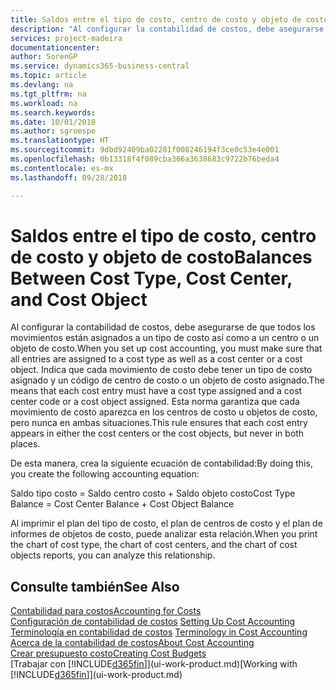 ```yaml
---
title: Saldos entre el tipo de costo, centro de costo y objeto de costo | Documentos de Microsoft
description: "Al configurar la contabilidad de costos, debe asegurarse de que todos los movimientos están asignados a un tipo de costo así como a un centro o un objeto de costo. Indica que cada movimiento de costo debe tener un tipo de costo asignado y un código de centro de costo o un objeto de costo asignado. Esta norma garantiza que cada movimiento de costo aparezca en los centros de costo u objetos de costo, pero nunca en ambas situaciones."
services: project-madeira
documentationcenter: 
author: SorenGP
ms.service: dynamics365-business-central
ms.topic: article
ms.devlang: na
ms.tgt_pltfrm: na
ms.workload: na
ms.search.keywords: 
ms.date: 10/01/2018
ms.author: sgroespe
ms.translationtype: HT
ms.sourcegitcommit: 9dbd92409ba02281f008246194f3ce0c53e4e001
ms.openlocfilehash: 0b13318f4f089cba366a3638683c9722b76beda4
ms.contentlocale: es-mx
ms.lasthandoff: 09/28/2018

---
```

# <a name="balances-between-cost-type-cost-center-and-cost-object"></a><span data-ttu-id="cfaa3-105">Saldos entre el tipo de costo, centro de costo y objeto de costo</span><span class="sxs-lookup"><span data-stu-id="cfaa3-105">Balances Between Cost Type, Cost Center, and Cost Object</span></span>
<span data-ttu-id="cfaa3-106">Al configurar la contabilidad de costos, debe asegurarse de que todos los movimientos están asignados a un tipo de costo así como a un centro o un objeto de costo.</span><span class="sxs-lookup"><span data-stu-id="cfaa3-106">When you set up cost accounting, you must make sure that all entries are assigned to a cost type as well as a cost center or a cost object.</span></span> <span data-ttu-id="cfaa3-107">Indica que cada movimiento de costo debe tener un tipo de costo asignado y un código de centro de costo o un objeto de costo asignado.</span><span class="sxs-lookup"><span data-stu-id="cfaa3-107">The means that each cost entry must have a cost type assigned and a cost center code or a cost object assigned.</span></span> <span data-ttu-id="cfaa3-108">Esta norma garantiza que cada movimiento de costo aparezca en los centros de costo u objetos de costo, pero nunca en ambas situaciones.</span><span class="sxs-lookup"><span data-stu-id="cfaa3-108">This rule ensures that each cost entry appears in either the cost centers or the cost objects, but never in both places.</span></span>  

 <span data-ttu-id="cfaa3-109">De esta manera, crea la siguiente ecuación de contabilidad:</span><span class="sxs-lookup"><span data-stu-id="cfaa3-109">By doing this, you create the following accounting equation:</span></span>  

 <span data-ttu-id="cfaa3-110">Saldo tipo costo = Saldo centro costo + Saldo objeto costo</span><span class="sxs-lookup"><span data-stu-id="cfaa3-110">Cost Type Balance = Cost Center Balance + Cost Object Balance</span></span>  

 <span data-ttu-id="cfaa3-111">Al imprimir el plan del tipo de costo, el plan de centros de costo y el plan de informes de objetos de costo, puede analizar esta relación.</span><span class="sxs-lookup"><span data-stu-id="cfaa3-111">When you print the chart of cost type, the chart of cost centers, and the chart of cost objects reports, you can analyze this relationship.</span></span>  

## <a name="see-also"></a><span data-ttu-id="cfaa3-112">Consulte también</span><span class="sxs-lookup"><span data-stu-id="cfaa3-112">See Also</span></span>  
[<span data-ttu-id="cfaa3-113">Contabilidad para costos</span><span class="sxs-lookup"><span data-stu-id="cfaa3-113">Accounting for Costs</span></span>](finance-manage-cost-accounting.md)  
 <span data-ttu-id="cfaa3-114">[Configuración de contabilidad de costos](finance-set-up-cost-accounting.md) </span><span class="sxs-lookup"><span data-stu-id="cfaa3-114">[Setting Up Cost Accounting](finance-set-up-cost-accounting.md) </span></span>  
 <span data-ttu-id="cfaa3-115">[Terminología en contabilidad de costos](finance-terminology-in-cost-accounting.md) </span><span class="sxs-lookup"><span data-stu-id="cfaa3-115">[Terminology in Cost Accounting](finance-terminology-in-cost-accounting.md) </span></span>  
 [<span data-ttu-id="cfaa3-116">Acerca de la contabilidad de costos</span><span class="sxs-lookup"><span data-stu-id="cfaa3-116">About Cost Accounting</span></span>](finance-about-cost-accounting.md)  
 [<span data-ttu-id="cfaa3-117">Crear presupuesto costo</span><span class="sxs-lookup"><span data-stu-id="cfaa3-117">Creating Cost Budgets</span></span>](finance-create-cost-budgets.md)  
 <span data-ttu-id="cfaa3-118">[Trabajar con [!INCLUDE[d365fin](includes/d365fin_md.md)]](ui-work-product.md)</span><span class="sxs-lookup"><span data-stu-id="cfaa3-118">[Working with [!INCLUDE[d365fin](includes/d365fin_md.md)]](ui-work-product.md)</span></span>

